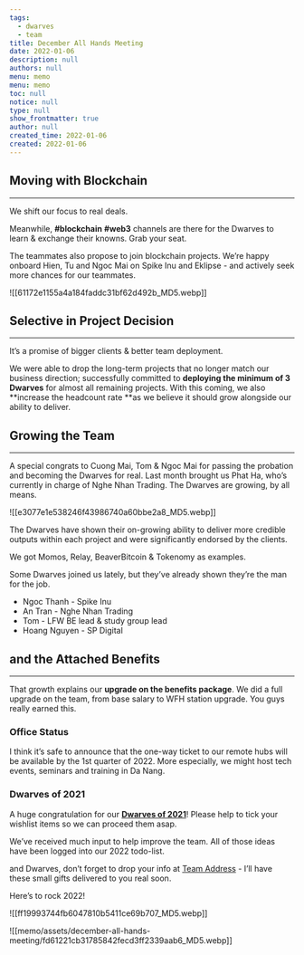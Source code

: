 ```yaml
---
tags: 
  - dwarves
  - team
title: December All Hands Meeting
date: 2022-01-06
description: null
authors: null
menu: memo
menu: memo
toc: null
notice: null
type: null
show_frontmatter: true
author: null
created_time: 2022-01-06
created: 2022-01-06
---
```


## Moving with Blockchain

---

<!-- column_list 01fa456f-8d6c-4129-8c6c-d2a91580c1d8 -->

<!-- column fd881d95-6733-4e87-bae3-2ea543a4820a -->

We shift our focus to real deals. 

Meanwhile, **#blockchain** **#web3** channels are there for the Dwarves to learn & exchange their knowns. Grab your seat.

<!-- column a698a9bd-9a9f-4649-8c6a-c5f2a4fe62b7 -->

The teammates also propose to join blockchain projects. We’re happy onboard Hien, Tu and Ngoc Mai on Spike Inu and Eklipse -  and actively seek more chances for our teammates.

![[61172e1155a4a184faddc31bf62d492b_MD5.webp]]

## Selective in Project Decision

---

It’s a promise of bigger clients & better team deployment.

We were able to drop the long-term projects that no longer match our business direction; successfully committed to **deploying the minimum of 3 Dwarves** for almost all remaining projects. With this coming, we also **increase the headcount rate **as we believe it should grow alongside our ability to deliver.

## Growing the Team

---

A special congrats to Cuong Mai, Tom & Ngoc Mai for passing the probation and becoming the Dwarves for real. Last month brought us Phat Ha, who’s currently in charge of Nghe Nhan Trading. The Dwarves are growing, by all means. 


![[e3077e1e538246f43986740a60bbe2a8_MD5.webp]]


<!-- column_list 31039ce5-a174-4b92-98f9-886f92f7da97 -->

<!-- column 5aa1e1ef-0e9b-4e2a-b185-9efe76a72f56 -->

The Dwarves have shown their on-growing ability to deliver more credible outputs within each project and were significantly endorsed by the clients. 

We got Momos, Relay, BeaverBitcoin & Tokenomy as examples.

<!-- column e7577e32-edc6-4e9e-9a63-198b2564cee3 -->

Some Dwarves joined us lately, but they’ve already shown they’re the man for the job.

* Ngoc Thanh - Spike Inu
* An Tran - Nghe Nhan Trading
* Tom - LFW BE lead & study group lead
* Hoang Nguyen - SP Digital

## and the Attached Benefits

---

That growth explains our **upgrade on the benefits package**. We did a full upgrade on the team, from base salary to WFH station upgrade. You guys really earned this. 

### **Office Status**

I think it’s safe to announce that the one-way ticket to our remote hubs will be available by the 1st quarter of 2022. More especially, we might host tech events, seminars and training in Da Nang.

### **Dwarves of 2021**

A huge congratulation for our **[Dwarves of 2021](/37bc743333e34e89b93f52147055d17b)**! Please help to tick your wishlist items so we can proceed them asap. 

We’ve received much input to help improve the team. All of those ideas have been logged into our 2022 todo-list. 

and Dwarves, don’t forget to drop your info at [Team Address](https://docs.google.com/spreadsheets/d/1HqwdcSUMXapy8XcQP5xwEuj4yMe75p0FcSmdsF334Hk/edit#gid=1805371046) - I’ll have these small gifts delivered to you real soon.

Here’s to rock 2022!

<!-- column_list 1412b6ec-200f-4cd1-bfca-b6b088f24377 -->

<!-- column 9d742e33-60ec-4772-b51c-019a752ae232 -->

![[ff19993744fb6047810b5411ce69b707_MD5.webp]]

<!-- column ceeea0c8-e4d9-42f9-86e9-b24d8dd12479 -->

![[memo/assets/december-all-hands-meeting/fd61221cb31785842fecd3ff2339aab6_MD5.webp]]




